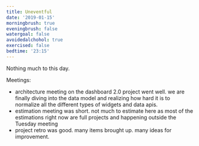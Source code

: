```yaml
---
title: Uneventful
date: '2019-01-15'
morningbrush: true
eveningbrush: false
watergoal: false
avoidedalchohol: true
exercised: false
bedtime: '23:15'
---
```


Nothing much to this day. 

Meetings: 
* architecture meeting on the dashboard 2.0 project went well. we are finally diving into the data model and realizing how hard it is to normalize all the different types of widgets and data apis. 
* estimation meeting was short. not much to estimate here as most of the estimations right now are full projects and happening outside the Tuesday meeting
* project retro was good. many items brought up. many ideas for improvement.

